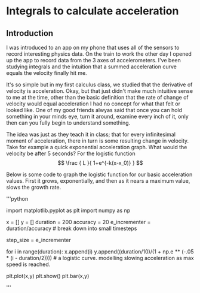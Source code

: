# Integrals to calculate acceleration

## Introduction
I was introduced to an app on my phone that uses all of the sensors to record interesting physics data. On the train to work the other day I opened up the app to record data from the 3 axes of accelerometers. I've been studying integrals and the intuition that a summed acceleration curve equals the velocity finally hit me.

It's so simple but in my first calculus class, we studied that the derivative of velocity is acceleration. Okay,  but that just didn't make much intuitive sense to me at the time, other than the basic definition that the rate of change of velocity would equal acceleration I had no concept for what that felt or looked like. One of my good friends alwyas said that once you can hold something in your minds eye, turn it around, examine every inch of it, only then can you fully begin to understand something.

The idea was just as they teach it in class; that for every infinitesimal moment of acceleration, there in turn is some resulting change in velocity. Take for example a quick exponential acceleration graph. What would the velocity be after 5 seconds? For the logistic function $$ \frac { L }{ 1+e^{-k(x-x_0)} } $$

Below is some code to graph the logistic function for our basic acceleration values. First it grows, exponentially, and then as it nears a maximum value, slows the growth rate.

'''python

import matplotlib.pyplot as plt
import numpy as np

x = []
y = []
duration = 200
accuracy = 20
e_incrementer = duration/accuracy # break down into small timesteps

step_size = e_incrementer

for i in range(duration):
    x.append(i)
    y.append((duration/10)/(1 + np.e ** (-.05 * (i - duration/2)))) # a logistic curve. modelling slowing acceleration as max speed is reached.
    
plt.plot(x,y)
plt.show()
plt.bar(x,y)

'''
